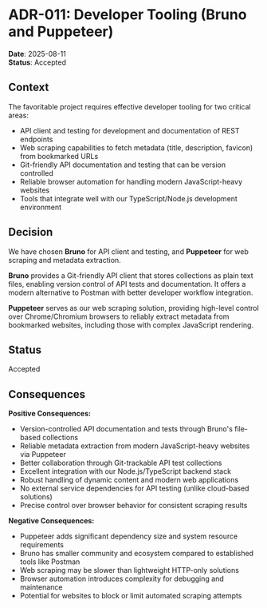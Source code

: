 # ADR-011: Developer Tooling (Bruno and Puppeteer)

**Date**: 2025-08-11  
**Status**: Accepted  

## Context

The favoritable project requires effective developer tooling for two critical areas:
- API client and testing for development and documentation of REST endpoints
- Web scraping capabilities to fetch metadata (title, description, favicon) from bookmarked URLs
- Git-friendly API documentation and testing that can be version controlled
- Reliable browser automation for handling modern JavaScript-heavy websites
- Tools that integrate well with our TypeScript/Node.js development environment

## Decision

We have chosen **Bruno** for API client and testing, and **Puppeteer** for web scraping and metadata extraction.

**Bruno** provides a Git-friendly API client that stores collections as plain text files, enabling version control of API tests and documentation. It offers a modern alternative to Postman with better developer workflow integration.

**Puppeteer** serves as our web scraping solution, providing high-level control over Chrome/Chromium browsers to reliably extract metadata from bookmarked websites, including those with complex JavaScript rendering.

## Status

Accepted

## Consequences

**Positive Consequences:**
- Version-controlled API documentation and tests through Bruno's file-based collections
- Reliable metadata extraction from modern JavaScript-heavy websites via Puppeteer
- Better collaboration through Git-trackable API test collections
- Excellent integration with our Node.js/TypeScript backend stack
- Robust handling of dynamic content and modern web applications
- No external service dependencies for API testing (unlike cloud-based solutions)
- Precise control over browser behavior for consistent scraping results

**Negative Consequences:**
- Puppeteer adds significant dependency size and system resource requirements
- Bruno has smaller community and ecosystem compared to established tools like Postman
- Web scraping may be slower than lightweight HTTP-only solutions
- Browser automation introduces complexity for debugging and maintenance
- Potential for websites to block or limit automated scraping attempts